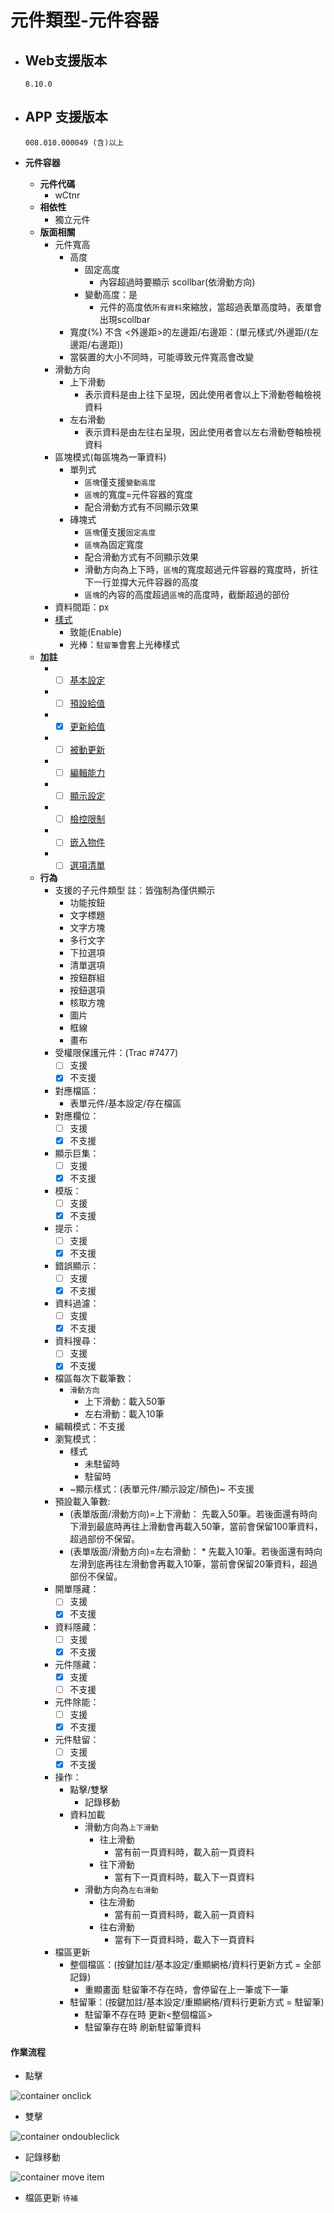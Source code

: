 # 元件類型-元件容器

* ## Web支援版本
  
      8.10.0

* ## APP 支援版本

      008.010.000049 (含)以上

* __元件容器__
  * __元件代碼__
    * wCtnr
  * __相依性__
    * 獨立元件
  * __版面相關__
    * 元件寬高
      * 高度
        * 固定高度
          * 內容超過時要顯示 scollbar(依滑動方向)
        * 變動高度：是
          * 元件的高度依`所有資料`來縮放，當超過表單高度時，表單會出現scollbar
      * 寬度(%)
        不含 <外邊距>的左邊距/右邊距：(單元樣式/外邊距/(左邊距/右邊距))
      * 當裝置的大小不同時，可能導致元件寬高會改變
    * 滑動方向
      * 上下滑動
        * 表示資料是由上往下呈現，因此使用者會以上下滑動卷軸檢視資料
      * 左右滑動
        * 表示資料是由左往右呈現，因此使用者會以左右滑動卷軸檢視資料
    * 區塊模式(每區塊為一筆資料)
      * 單列式
        * `區塊`僅支援`變動高度`
        * `區塊`的寬度=元件容器的寬度
        * 配合滑動方式有不同顯示效果
      * 磚塊式
        * `區塊`僅支援`固定高度`
        * `區塊`為固定寬度
        * 配合滑動方式有不同顯示效果
        * 滑動方向為上下時，`區塊`的寬度超過元件容器的寬度時，折往下一行並撐大元件容器的高度
        * `區塊`的內容的高度超過`區塊`的高度時，截斷超過的部份
    * 資料間距：px
    * [樣式](../General/style)
      * 致能(Enable)
      * 光棒：`駐留筆`會套上光棒樣式
  * __加註__
    * - [ ] [基本設定](../Addition/component/basicSettings)
    * - [ ] [預設給值](../Addition/component/defaultValue)
    * - [x] [更新給值](../Addition/component/updateValue)
    * - [ ] [被動更新](../Addition/component/passiveUpdate)
    * - [ ] [編輯能力](../Addition/component/editting)
    * - [ ] [顯示設定](../Addition/component/display)
    * - [ ] [檢控限制](../Addition/component/prosecutionResstrucson)
    * - [ ] [嵌入物件](../Addition/component/embedded)
    * - [ ] [選項清單](../Addition/component/optionList)
  * __行為__
    * 支援的子元件類型
          註：皆強制為僅供顯示
      * 功能按鈕
      * 文字標題
      * 文字方塊
      * 多行文字
      * 下拉選項
      * 清單選項
      * 按鈕群組
      * 按鈕選項
      * 核取方塊
      * 圖片
      * 框線
      * 畫布
    * 受權限保護元件：(Trac #7477)
      - [ ] 支援
      - [x] 不支援
    * 對應檔區：
      * 表單元件/基本設定/存在檔區
    * 對應欄位：
      - [ ] 支援
      - [x] 不支援
    * 顯示巨集：
      - [ ] 支援
      - [x] 不支援
    * 模版：
      - [ ] 支援
      - [x] 不支援
    * 提示：
      - [ ] 支援
      - [x] 不支援
    * 錯誤顯示：
      - [ ] 支援
      - [x] 不支援
    * 資料過濾：
      - [ ] 支援
      - [x] 不支援
    * 資料搜尋：
      - [ ] 支援
      - [x] 不支援
    * 檔區每次下載筆數：
      * `滑動方向`
        * 上下滑動：載入50筆
        * 左右滑動：載入10筆
    * 編輯模式：不支援
    * 瀏覧模式：
      * 樣式
        * 未駐留時
        * 駐留時
      * ~顯示樣式：(表單元件/顯示設定/顏色)~ 不支援
    * 預設載入筆數:
      * (表單版面/滑動方向)=上下滑動：
            先載入50筆。若後面還有時向下滑到最底時再往上滑動會再載入50筆，當前會保留100筆資料，超過部份不保留。
      * (表單版面/滑動方向)=左右滑動：
            * 先載入10筆。若後面還有時向左滑到底再往左滑動會再載入10筆，當前會保留20筆資料，超過部份不保留。
    * 開單隱藏：
      - [ ] 支援
      - [x] 不支援
    * 資料隱藏：
      - [ ] 支援
      - [x] 不支援
    * 元件隱藏：
      - [x] 支援
      - [ ] 不支援
    * 元件除能：
      - [ ] 支援
      - [x] 不支援
    * 元件駐留：
      - [ ] 支援
      - [x] 不支援
    * 操作：
      * 點擊/雙擊
        * 記錄移動
      * 資料加載
        * 滑動方向為`上下滑動`
          * 往上滑動
            * 當有前一頁資料時，載入前一頁資料
          * 往下滑動
            * 當有下一頁資料時，載入下一頁資料
        * 滑動方向為`左右滑動`
          * 往左滑動
            * 當有前一頁資料時，載入前一頁資料
          * 往右滑動
            * 當有下一頁資料時，載入下一頁資料
    * 檔區更新
      * 整個檔區：(按鍵加註/基本設定/重顯網格/資料行更新方式 = 全部記錄)
        * 重顯畫面
              駐留筆不存在時，會停留在上一筆或下一筆
      * 駐留筆：(按鍵加註/基本設定/重顯網格/資料行更新方式 = 駐留筆)
        * 駐留筆不存在時
              更新<整個檔區>
        * 駐留筆存在時
              刷新駐留筆資料

#### <div id="workflow">作業流程</div>

  * 點擊
  
  ![container onclick](./image/workflow_container_onclick.png)

  * 雙擊
  
  ![container ondoubleclick](./image/workflow_container_doubleclick.png)

  * 記錄移動

  ![container move item](./image/workflow_container_move_item.png)

  * 檔區更新
    `待補`
